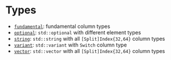 # Types

 * [`fundamental`](fundamental): fundamental column types
 * [`optional`](optional): `std::optional` with different element types
 * [`string`](string): `std::string` with all `[Split]Index{32,64}` column types
 * [`variant`](variant): `std::variant` with `Switch` column type
 * [`vector`](vector): `std::vector` with all `[Split]Index{32,64}` column types
